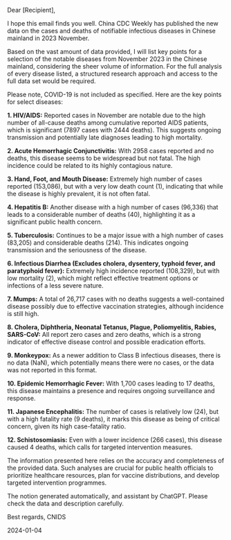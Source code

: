 Dear [Recipient],

I hope this email finds you well. China CDC Weekly has published the new data on the cases and deaths of notifiable infectious diseases in Chinese mainland in 2023 November.

Based on the vast amount of data provided, I will list key points for a selection of the notable diseases from November 2023 in the Chinese mainland, considering the sheer volume of information. For the full analysis of every disease listed, a structured research approach and access to the full data set would be required.

Please note, COVID-19 is not included as specified. Here are the key points for select diseases:

**1. HIV/AIDS:** Reported cases in November are notable due to the high number of all-cause deaths among cumulative reported AIDS patients, which is significant (7897 cases with 2444 deaths). This suggests ongoing transmission and potentially late diagnoses leading to high mortality.

**2. Acute Hemorrhagic Conjunctivitis:** With 2958 cases reported and no deaths, this disease seems to be widespread but not fatal. The high incidence could be related to its highly contagious nature.

**3. Hand, Foot, and Mouth Disease:** Extremely high number of cases reported (153,086), but with a very low death count (1), indicating that while the disease is highly prevalent, it is not often fatal.

**4. Hepatitis B:** Another disease with a high number of cases (96,336) that leads to a considerable number of deaths (40), highlighting it as a significant public health concern.

**5. Tuberculosis:** Continues to be a major issue with a high number of cases (83,205) and considerable deaths (214). This indicates ongoing transmission and the seriousness of the disease.

**6. Infectious Diarrhea (Excludes cholera, dysentery, typhoid fever, and paratyphoid fever):** Extremely high incidence reported (108,329), but with low mortality (2), which might reflect effective treatment options or infections of a less severe nature.

**7. Mumps:** A total of 26,717 cases with no deaths suggests a well-contained disease possibly due to effective vaccination strategies, although incidence is still high.

**8. Cholera, Diphtheria, Neonatal Tetanus, Plague, Poliomyelitis, Rabies, SARS-CoV:** All report zero cases and zero deaths, which is a strong indicator of effective disease control and possible eradication efforts.

**9. Monkeypox:** As a newer addition to Class B infectious diseases, there is no data (NaN), which potentially means there were no cases, or the data was not reported in this format.

**10. Epidemic Hemorrhagic Fever:** With 1,700 cases leading to 17 deaths, this disease maintains a presence and requires ongoing surveillance and response.

**11. Japanese Encephalitis:** The number of cases is relatively low (24), but with a high fatality rate (9 deaths), it marks this disease as being of critical concern, given its high case-fatality ratio.

**12. Schistosomiasis:** Even with a lower incidence (266 cases), this disease caused 4 deaths, which calls for targeted intervention measures.

The information presented here relies on the accuracy and completeness of the provided data. Such analyses are crucial for public health officials to prioritize healthcare resources, plan for vaccine distributions, and develop targeted intervention programmes.

The notion generated automatically, and assistant by ChatGPT. Please check the data and description carefully.

Best regards,
 CNIDS

2024-01-04

